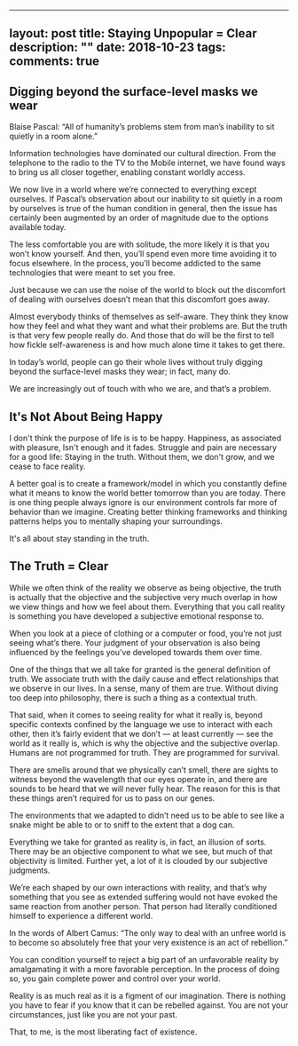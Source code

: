 
---
layout: post
title: Staying Unpopular = Clear
description: ""
date: 2018-10-23
tags: 
comments: true
---


## Digging beyond the surface-level masks we wear

Blaise Pascal: “All of humanity’s problems stem from man’s inability to sit quietly in a room alone.”

Information technologies have dominated our cultural direction. From the telephone to the radio to the TV to the Mobile internet, we have found ways to bring us all closer together, enabling constant worldly access.

We now live in a world where we’re connected to everything except ourselves. If Pascal’s observation about our inability to sit quietly in a room by ourselves is true of the human condition in general, then the issue has certainly been augmented by an order of magnitude due to the options available today.

The less comfortable you are with solitude, the more likely it is that you won’t know yourself. And then, you’ll spend even more time avoiding it to focus elsewhere. In the process, you’ll become addicted to the same technologies that were meant to set you free.

Just because we can use the noise of the world to block out the discomfort of dealing with ourselves doesn’t mean that this discomfort goes away.

Almost everybody thinks of themselves as self-aware. They think they know how they feel and what they want and what their problems are. But the truth is that very few people really do. And those that do will be the first to tell how fickle self-awareness is and how much alone time it takes to get there.

In today’s world, people can go their whole lives without truly digging beyond the surface-level masks they wear; in fact, many do.

We are increasingly out of touch with who we are, and that’s a problem.


## It's Not About Being Happy

I don't think the purpose of life is is to be happy. Happiness, as associated with pleasure, Isn't enough and it fades. Struggle and pain are necessary for a good life: Staying in the truth. Without them, we don't grow, and we cease to face reality.

A better goal is to create a framework/model in which you constantly define what it means to know the world better tomorrow than you are today. There is one thing people always ignore is our environment controls far more of behavior than we imagine. Creating better thinking frameworks and thinking patterns helps you to mentally shaping your surroundings.

It's all about stay standing in the truth.


## The Truth = Clear

While we often think of the reality we observe as being objective, the truth is actually that the objective and the subjective very much overlap in how we view things and how we feel about them. Everything that you call reality is something you have developed a subjective emotional response to.

When you look at a piece of clothing or a computer or food, you’re not just seeing what’s there. Your judgment of your observation is also being influenced by the feelings you’ve developed towards them over time.

One of the things that we all take for granted is the general definition of truth. We associate truth with the daily cause and effect relationships that we observe in our lives. In a sense, many of them are true. Without diving too deep into philosophy, there is such a thing as a contextual truth.

That said, when it comes to seeing reality for what it really is, beyond specific contexts confined by the language we use to interact with each other, then it’s fairly evident that we don’t — at least currently — see the world as it really is, which is why the objective and the subjective overlap.
Humans are not programmed for truth. They are programmed for survival.

There are smells around that we physically can’t smell, there are sights to witness beyond the wavelength that our eyes operate in, and there are sounds to be heard that we will never fully hear.
The reason for this is that these things aren’t required for us to pass on our genes.

The environments that we adapted to didn’t need us to be able to see like a snake might be able to or to sniff to the extent that a dog can.

Everything we take for granted as reality is, in fact, an illusion of sorts. There may be an objective component to what we see, but much of that objectivity is limited. Further yet, a lot of it is clouded by our subjective judgments.

We’re each shaped by our own interactions with reality, and that’s why something that you see as extended suffering would not have evoked the same reaction from another person.
That person had literally conditioned himself to experience a different world.

In the words of Albert Camus: “The only way to deal with an unfree world is to become so absolutely free that your very existence is an act of rebellion.”

You can condition yourself to reject a big part of an unfavorable reality by amalgamating it with a more favorable perception. In the process of doing so, you gain complete power and control over your world.

Reality is as much real as it is a figment of our imagination. There is nothing you have to fear if you know that it can be rebelled against. You are not your circumstances, just like you are not your past.

That, to me, is the most liberating fact of existence.



